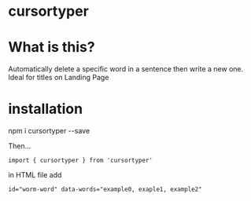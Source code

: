 # cursortyper
# What is this? 

Automatically delete a specific word in a sentence then write a new one. Ideal for titles on Landing Page

# installation

npm i cursortyper --save

Then...
 
```
import { cursortyper } from 'cursortyper'
```

in HTML file add

```
id="worm-word" data-words="example0, exaple1, example2"
```


